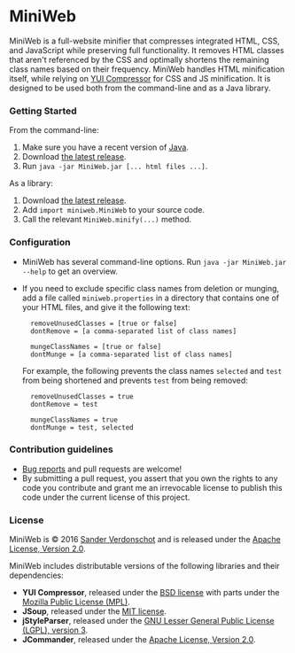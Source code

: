 # MiniWeb #

MiniWeb is a full-website minifier that compresses integrated HTML, CSS, and JavaScript while preserving full functionality. It removes HTML classes that aren't referenced by the CSS and optimally shortens the remaining class names based on their frequency. MiniWeb handles HTML minification itself, while relying on [YUI Compressor](http://yui.github.io/yuicompressor/) for CSS and JS minification. It is designed to be used both from the command-line and as a Java library.

### Getting Started ###

From the command-line:

1. Make sure you have a recent version of [Java](https://www.java.com/en/download/).
2. Download [the latest release](https://bitbucket.org/Mangara/miniweb/downloads).
3. Run `java -jar MiniWeb.jar [... html files ...]`.

As a library:

1. Download [the latest release](https://bitbucket.org/Mangara/miniweb/downloads).
2. Add `import miniweb.MiniWeb` to your source code.
3. Call the relevant `MiniWeb.minify(...)` method.

### Configuration ###

* MiniWeb has several command-line options. Run `java -jar MiniWeb.jar --help` to get an overview.
* If you need to exclude specific class names from deletion or munging, add a file called `miniweb.properties` in a directory that contains one of your HTML files, and give it the following text:

        removeUnusedClasses = [true or false]
        dontRemove = [a comma-separated list of class names]

        mungeClassNames = [true or false]
        dontMunge = [a comma-separated list of class names]

    For example, the following prevents the class names `selected` and `test` from being shortened and prevents `test` from being removed:

        removeUnusedClasses = true
        dontRemove = test

        mungeClassNames = true
        dontMunge = test, selected

### Contribution guidelines ###

* [Bug reports](https://bitbucket.org/Mangara/miniweb/issues?status=new&status=open) and pull requests are welcome!
* By submitting a pull request, you assert that you own the rights to any code you contribute and grant me an irrevocable license to publish this code under the current license of this project.

### License ###

MiniWeb is © 2016 [Sander Verdonschot](http://cglab.ca/~sander/) and is released under the [Apache License, Version 2.0](http://www.apache.org/licenses/LICENSE-2.0).

MiniWeb includes distributable versions of the following libraries and their dependencies:

* **YUI Compressor**, released under the [BSD license](http://opensource.org/licenses/bsd-license.php) with parts under the [Mozilla Public License (MPL)](http://www.mozilla.org/MPL/).
* **JSoup**, released under the [MIT license](https://jsoup.org/license).
* **jStyleParser**, released under the [GNU Lesser General Public License (LGPL), version 3](https://www.gnu.org/licenses/lgpl-3.0.en.html).
* **JCommander**, released under the [Apache License, Version 2.0](http://www.apache.org/licenses/LICENSE-2.0).